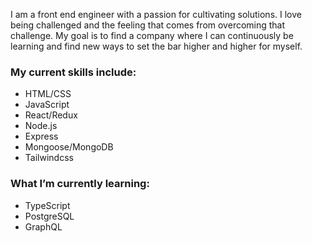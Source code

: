  I am a front end engineer with a passion for cultivating solutions. I love being challenged and the feeling that comes from overcoming that challenge. My goal is to find a company where I can continuously be learning and find new ways to set the bar higher and higher for myself. 
 
### My current skills include:

 - HTML/CSS
 - JavaScript
 - React/Redux
 - Node.js
 - Express
 - Mongoose/MongoDB
 - Tailwindcss

### What I’m currently learning: 
 
 - TypeScript
 - PostgreSQL
 - GraphQL
